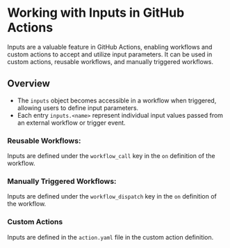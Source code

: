 # Working with Inputs in GitHub Actions

Inputs are a valuable feature in GitHub Actions, enabling workflows and custom actions to accept and utilize input parameters. It can be used in custom actions, reusable workflows, and manually triggered workflows.

## Overview

-   The `inputs` object becomes accessible in a workflow when triggered, allowing users to define input parameters.
-   Each entry `inputs.<name>` represent individual input values passed from an external workflow or trigger event.

### Reusable Workflows:

Inputs are defined under the `workflow_call` key in the `on` definition of the workflow.

### Manually Triggered Workflows:

Inputs are defined under the `workflow_dispatch` key in the `on` definition of the workflow.

### Custom Actions

Inputs are defined in the `action.yaml` file in the custom action definition.
